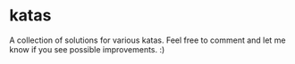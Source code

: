 # katas

A collection of solutions for various katas. Feel free to comment and let me know if you see possible improvements. :)
